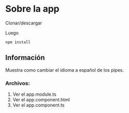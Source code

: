 # Sobre la app

Clonar/descargar

Luego

``
npm install
``

## Información

Muestra como cambiar el idioma a español de los pipes.

### Archivos:

1. Ver el app.module.ts
2. Ver el app.component.html
3. Ver el app.component.ts
